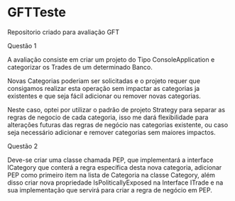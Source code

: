 # GFTTeste
Repositorio criado para avaliação GFT

Questão 1

A avaliação consiste em criar um projeto do Tipo ConsoleApplication e categorizar os Trades de um determinado Banco.

Novas Categorias poderiam ser solicitadas e o projeto requer que consigamos realizar esta operação sem impactar as categorias ja existentes e que seja fácil adicionar ou remover novas categorias.

Neste caso, optei por utilizar o padrão de projeto Strategy para separar as regras de negocio de cada categoria, isso me dará flexibilidade para alterações futuras das regras de negócio nas categorias existente, ou caso seja necessário adicionar e remover categorias sem maiores impactos.
    
Questão 2 

Deve-se criar uma classe chamada PEP, que implementará a interface ICategory que conterá a regra específica desta nova categoria, adicionar PEP como primeiro item na lista de Categoria na classe Category, além disso criar nova propriedade IsPoliticallyExposed na Interface ITrade e na sua implementação que servirá para criar a regra de negócio em PEP.
